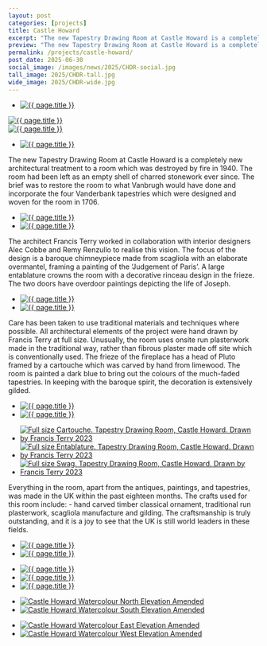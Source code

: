 ```yaml
---
layout: post
categories: [projects]
title: Castle Howard
excerpt: "The new Tapestry Drawing Room at Castle Howard is a completely new architectural treatment to a room which was destroyed by fire in 1940."
preview: "The new Tapestry Drawing Room at Castle Howard is a completely new architectural treatment to a room which was destroyed by fire in 1940. The brief was to restore the room to what Vanbrugh would have done and incorporate the four Vanderbank tapestries which were designed and woven for the room in 1706."
permalink: /projects/castle-howard/
post_date: 2025-06-30
social_image: /images/news/2025/CHDR-social.jpg
tall_image: 2025/CHDR-tall.jpg
wide_image: 2025/CHDR-wide.jpg
---
```


<ul class="list">
	<li class="full">
		<a class="fancybox" rel="group" href="/images/news/2025/CHDR-02.jpg" title="{{ page.title }}">
			<img src="/images/news/2025/CHDR-02.jpg" alt="{{ page.title }}">
		</a>
	</li>
</ul>
<div class="gallery">
	<div>
		<a class="fancybox" rel="group" href="/images/news/2025/CHDR-19.jpg" title="{{ page.title }}">
			<img src="/images/news/2025/thumbs/CHDR-19.jpg" alt="{{ page.title }}" />
		</a>
	</div>
	<div>
		<a class="fancybox" rel="group" href="/images/news/2025/CHDR-20.jpg"  title="{{ page.title }}">
			<img src="/images/news/2025/thumbs/CHDR-20.jpg" alt="{{ page.title }}" />
		</a>
	</div>
</div>
<ul class="list">
	<li class="full">
		<a class="fancybox" rel="group" href="/images/news/2025/CHDR-03b.jpg"  title="{{ page.title }}">
			<img src="/images/news/2025/CHDR-03b.jpg" alt="{{ page.title }}" />
		</a>
	</li>
</ul>

The new Tapestry Drawing Room at Castle Howard is a completely new architectural treatment to a room which was destroyed by fire in 1940. The room had been left as an empty shell of charred stonework ever since. The brief was to restore the room to what Vanbrugh would have done and incorporate the four Vanderbank tapestries which were designed and woven for the room in 1706.

<ul class="list">
	<li class="half">
		<a class="fancybox" rel="group" href="/images/news/2025/CHDR-04.jpg" title="{{ page.title }}">
			<img src="/images/news/2025/thumbs/CHDR-04.jpg" alt="{{ page.title }}" />
		</a>
	</li>
	<li class="half">
		<a class="fancybox" rel="group" href="/images/news/2025/CHDR-05.jpg"  title="{{ page.title }}">
			<img src="/images/news/2025/thumbs/CHDR-05.jpg" alt="{{ page.title }}" />
		</a>
	</li>
</ul>

The architect Francis Terry worked in collaboration with interior designers Alec Cobbe and Remy Renzullo to realise this vision. The focus of the design is a baroque chimneypiece made from scagliola with an elaborate overmantel, framing a painting of the ‘Judgement of Paris’. A large entablature crowns the room with a decorative rinceau design in the frieze. The two doors have overdoor paintings depicting the life of Joseph.

<ul class="list">
	<li class="half">
		<a class="fancybox" rel="group" href="/images/news/2025/CHDR-06.jpg" title="{{ page.title }}">
			<img src="/images/news/2025/thumbs/CHDR-06.jpg" alt="{{ page.title }}" />
		</a>
	</li>
	<li class="half">
		<a class="fancybox" rel="group" href="/images/news/2025/CHDR-07.jpg"  title="{{ page.title }}">
			<img src="/images/news/2025/thumbs/CHDR-07.jpg" alt="{{ page.title }}" />
		</a>
	</li>
</ul>

Care has been taken to use traditional materials and techniques where possible. All architectural elements of the project were hand drawn by Francis Terry at full size.  Unusually, the room uses onsite run plasterwork made in the traditional way, rather than fibrous plaster made off site which is conventionally used. The frieze of the fireplace has a head of Pluto framed by a cartouche which was carved by hand from limewood. The room is painted a dark blue to bring out the colours of the much-faded tapestries. In keeping with the baroque spirit, the decoration is extensively gilded.

<ul class="list">
	<li class="half">
		<a class="fancybox" rel="group" href="/images/news/2025/CHDR-08.jpg" title="{{ page.title }}">
			<img src="/images/news/2025/thumbs/CHDR-08.jpg" alt="{{ page.title }}" />
		</a>
	</li>
	<li class="half">
		<a class="fancybox" rel="group" href="/images/news/2025/CHDR-09.jpg"  title="{{ page.title }}">
			<img src="/images/news/2025/CHDR-09.jpg" alt="{{ page.title }}" />
		</a>
	</li>
</ul>
<ul class="list">
	<li class="third">
		<a class="fancybox" rel="group" href="/images/drawings/cabinet_room_03.jpg" title="Full size Cartouche. Tapestry Drawing Room, Castle Howard. Drawn by Francis Terry 2023">
			<img class="lazy" src="/images/drawings/thumbs/cabinet_room_03.jpg" alt="Full size Cartouche. Tapestry Drawing Room, Castle Howard. Drawn by Francis Terry 2023" />
		</a>
	</li>
	<li class="third">
		<a class="fancybox" rel="group" href="/images/drawings/cabinet_room_01.jpg" title="Full size Entablature. Tapestry Drawing Room, Castle Howard.  Drawn by Francis Terry 2023">
			<img class="lazy" src="/images/drawings/thumbs/cabinet_room_01.jpg" alt="Full size Entablature. Tapestry Drawing Room, Castle Howard.  Drawn by Francis Terry 2023" />
		</a>
	</li>
	<li class="third">
		<a class="fancybox" rel="group" href="/images/drawings/cabinet_room_02.jpg" title="Full size Swag. Tapestry Drawing Room, Castle Howard.  Drawn by Francis Terry 2023">
			<img class="lazy" src="/images/drawings/thumbs/cabinet_room_02.jpg" alt="Full size Swag. Tapestry Drawing Room, Castle Howard.  Drawn by Francis Terry 2023" />
		</a>
	</li>
</ul>

Everything in the room, apart from the antiques, paintings, and tapestries, was made in the UK within the past eighteen months. The crafts used for this room include: - hand carved timber classical ornament, traditional run plasterwork, scagliola manufacture and gilding. The craftsmanship is truly outstanding, and it is a joy to see that the UK is still world leaders in these fields.

<ul class="list">
	<li class="half">
		<a class="fancybox" rel="group" href="/images/news/2025/CHDR-10.jpg" title="{{ page.title }}">
			<img src="/images/news/2025/thumbs/CHDR-10.jpg" alt="{{ page.title }}" />
		</a>
	</li>
	<li class="half">
		<a class="fancybox" rel="group" href="/images/news/2025/CHDR-11.jpg"  title="{{ page.title }}">
			<img src="/images/news/2025/thumbs/CHDR-11.jpg" alt="{{ page.title }}" />
		</a>
	</li>
</ul>
<ul class="list">
	<li class="third">
		<a class="fancybox" rel="group" href="/images/news/2025/CHDR-12.jpg" title="{{ page.title }}">
			<img src="/images/news/2025/thumbs/CHDR-12.jpg" alt="{{ page.title }}" />
		</a>
	</li>
	<li class="third">
		<a class="fancybox" rel="group" href="/images/news/2025/CHDR-13.jpg"  title="{{ page.title }}">
			<img src="/images/news/2025/thumbs/CHDR-13.jpg" alt="{{ page.title }}" />
		</a>
	</li>
	<li class="third">
		<a class="fancybox" rel="group" href="/images/news/2025/CHDR-14.jpg"  title="{{ page.title }}">
			<img src="/images/news/2025/thumbs/CHDR-14.jpg" alt="{{ page.title }}" />
		</a>
	</li>
</ul>
<ul class="list">
	<li class="half">
		<a class="fancybox" rel="group" href="/images/news/2025/CHDR-15.jpg" title="Castle Howard Watercolour North Elevation Amended">
			<img src="/images/news/2025/thumbs/CHDR-15.jpg" alt="Castle Howard Watercolour North Elevation Amended" />
		</a>
	</li>
	<li class="half">
		<a class="fancybox" rel="group" href="/images/news/2025/CHDR-16.jpg"  title="Castle Howard Watercolour South Elevation Amended">
			<img src="/images/news/2025/thumbs/CHDR-16.jpg" alt="Castle Howard Watercolour South Elevation Amended" />
		</a>
	</li>
</ul>
<ul class="list">
	<li class="half">
		<a class="fancybox" rel="group" href="/images/news/2025/CHDR-17.jpg" title="Castle Howard Watercolour East Elevation Amended">
			<img src="/images/news/2025/thumbs/CHDR-17.jpg" alt="Castle Howard Watercolour East Elevation Amended" />
		</a>
	</li>
	<li class="half">
		<a class="fancybox" rel="group" href="/images/news/2025/CHDR-18.jpg"  title="Castle Howard Watercolour West Elevation Amended">
			<img src="/images/news/2025/thumbs/CHDR-18.jpg" alt="Castle Howard Watercolour West Elevation Amended" />
		</a>
	</li>
</ul>